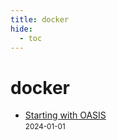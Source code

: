 ```yaml
---
title: docker
hide:
  - toc
---
```


# docker

- [Starting with OASIS](/quickstart/oasis.md)  
  <small>2024-01-01</small>